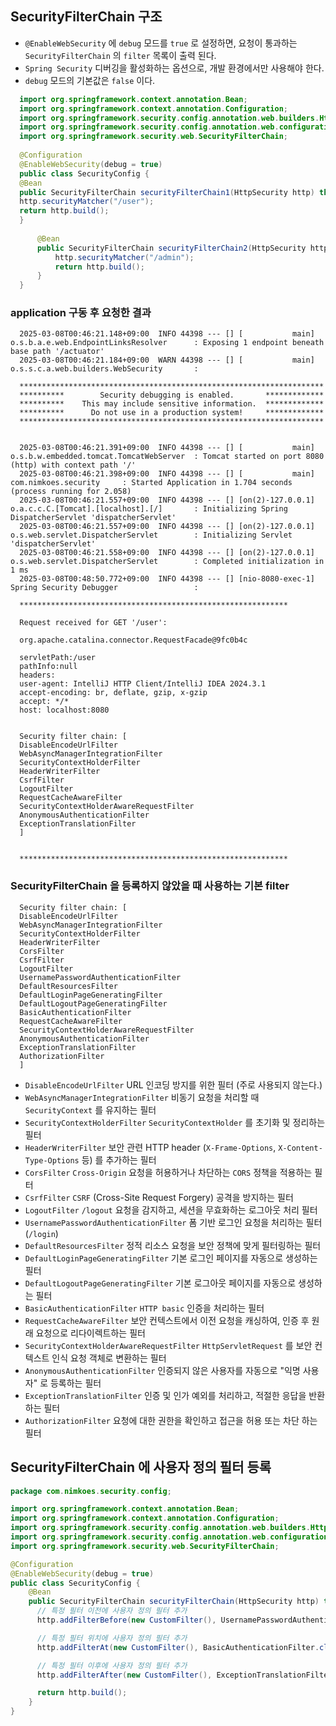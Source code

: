 ## SecurityFilterChain 구조

- `@EnableWebSecurity` 에 `debug` 모드를 `true` 로 설정하면, 요청이 통과하는 `SecurityFilterChain` 의 `filter` 목록이 출력 된다.
- `Spring Security` 디버깅을 활성화하는 옵션으로, 개발 환경에서만 사용해야 한다.
- `debug` 모드의 기본값은 `false` 이다.

```java
  import org.springframework.context.annotation.Bean;
  import org.springframework.context.annotation.Configuration;
  import org.springframework.security.config.annotation.web.builders.HttpSecurity;
  import org.springframework.security.config.annotation.web.configuration.EnableWebSecurity;
  import org.springframework.security.web.SecurityFilterChain;
  
  @Configuration
  @EnableWebSecurity(debug = true)
  public class SecurityConfig {
  @Bean
  public SecurityFilterChain securityFilterChain1(HttpSecurity http) throws Exception {
  http.securityMatcher("/user");
  return http.build();
  }
  
      @Bean
      public SecurityFilterChain securityFilterChain2(HttpSecurity http) throws Exception {
          http.securityMatcher("/admin");
          return http.build();
      }
  }
```

### application 구동 후 요청한 결과

```shell
  2025-03-08T00:46:21.148+09:00  INFO 44398 --- [] [           main] o.s.b.a.e.web.EndpointLinksResolver      : Exposing 1 endpoint beneath base path '/actuator'
  2025-03-08T00:46:21.184+09:00  WARN 44398 --- [] [           main] o.s.s.c.a.web.builders.WebSecurity       :
    
  ********************************************************************
  **********        Security debugging is enabled.       *************
  **********    This may include sensitive information.  *************
  **********      Do not use in a production system!     *************
  ********************************************************************
    
    
  2025-03-08T00:46:21.391+09:00  INFO 44398 --- [] [           main] o.s.b.w.embedded.tomcat.TomcatWebServer  : Tomcat started on port 8080 (http) with context path '/'
  2025-03-08T00:46:21.398+09:00  INFO 44398 --- [] [           main] com.nimkoes.security     : Started Application in 1.704 seconds (process running for 2.058)
  2025-03-08T00:46:21.557+09:00  INFO 44398 --- [] [on(2)-127.0.0.1] o.a.c.c.C.[Tomcat].[localhost].[/]       : Initializing Spring DispatcherServlet 'dispatcherServlet'
  2025-03-08T00:46:21.557+09:00  INFO 44398 --- [] [on(2)-127.0.0.1] o.s.web.servlet.DispatcherServlet        : Initializing Servlet 'dispatcherServlet'
  2025-03-08T00:46:21.558+09:00  INFO 44398 --- [] [on(2)-127.0.0.1] o.s.web.servlet.DispatcherServlet        : Completed initialization in 1 ms
  2025-03-08T00:48:50.772+09:00  INFO 44398 --- [] [nio-8080-exec-1] Spring Security Debugger                 :
    
  ************************************************************
    
  Request received for GET '/user':
    
  org.apache.catalina.connector.RequestFacade@9fc0b4c
    
  servletPath:/user
  pathInfo:null
  headers:
  user-agent: IntelliJ HTTP Client/IntelliJ IDEA 2024.3.1
  accept-encoding: br, deflate, gzip, x-gzip
  accept: */*
  host: localhost:8080
    
    
  Security filter chain: [
  DisableEncodeUrlFilter
  WebAsyncManagerIntegrationFilter
  SecurityContextHolderFilter
  HeaderWriterFilter
  CsrfFilter
  LogoutFilter
  RequestCacheAwareFilter
  SecurityContextHolderAwareRequestFilter
  AnonymousAuthenticationFilter
  ExceptionTranslationFilter
  ]
    
    
  ************************************************************
```

### SecurityFilterChain 을 등록하지 않았을 때 사용하는 기본 filter

```shell
  Security filter chain: [
  DisableEncodeUrlFilter
  WebAsyncManagerIntegrationFilter
  SecurityContextHolderFilter
  HeaderWriterFilter
  CorsFilter
  CsrfFilter
  LogoutFilter
  UsernamePasswordAuthenticationFilter
  DefaultResourcesFilter
  DefaultLoginPageGeneratingFilter
  DefaultLogoutPageGeneratingFilter
  BasicAuthenticationFilter
  RequestCacheAwareFilter
  SecurityContextHolderAwareRequestFilter
  AnonymousAuthenticationFilter
  ExceptionTranslationFilter
  AuthorizationFilter
  ]
```

- `DisableEncodeUrlFilter`
URL 인코딩 방지를 위한 필터 (주로 사용되지 않는다.)
- `WebAsyncManagerIntegrationFilter`
 비동기 요청을 처리할 때 `SecurityContext` 를 유지하는 필터
- `SecurityContextHolderFilter`
 `SecurityContextHolder` 를 초기화 및 정리하는 필터
- `HeaderWriterFilter`
 보안 관련 HTTP header (`X-Frame-Options`, `X-Content-Type-Options` 등) 를 추가하는 필터
- `CorsFilter`
 `Cross-Origin` 요청을 허용하거나 차단하는 `CORS` 정책을 적용하는 필터
- `CsrfFilter`
 `CSRF` (Cross-Site Request Forgery) 공격을 방지하는 필터
- `LogoutFilter`
 `/logout` 요청을 감지하고, 세션을 무효화하는 로그아웃 처리 필터
- `UsernamePasswordAuthenticationFilter`
 폼 기반 로그인 요청을 처리하는 필터 (`/login`)
- `DefaultResourcesFilter`
 정적 리소스 요청을 보안 정책에 맞게 필터링하는 필터
- `DefaultLoginPageGeneratingFilter`
 기본 로그인 페이지를 자동으로 생성하는 필터
- `DefaultLogoutPageGeneratingFilter`
 기본 로그아웃 페이지를 자동으로 생성하는 필터
- `BasicAuthenticationFilter`
 `HTTP basic` 인증을 처리하는 필터
- `RequestCacheAwareFilter`
 보안 컨텍스트에서 이전 요청을 캐싱하여, 인증 후 원래 요청으로 리다이렉트하는 필터
- `SecurityContextHolderAwareRequestFilter`
 `HttpServletRequest` 를 보안 컨텍스트 인식 요청 객체로 변환하는 필터
- `AnonymousAuthenticationFilter`
 인증되지 않은 사용자를 자동으로 "익명 사용자" 로 등록하는 필터
- `ExceptionTranslationFilter`
 인증 및 인가 예외를 처리하고, 적절한 응답을 반환하는 필터
- `AuthorizationFilter`
 요청에 대한 권한을 확인하고 접근을 허용 또는 차단 하는 필터


## SecurityFilterChain 에 사용자 정의 필터 등록

  ```java
  package com.nimkoes.security.config;
  
  import org.springframework.context.annotation.Bean;
  import org.springframework.context.annotation.Configuration;
  import org.springframework.security.config.annotation.web.builders.HttpSecurity;
  import org.springframework.security.config.annotation.web.configuration.EnableWebSecurity;
  import org.springframework.security.web.SecurityFilterChain;
  
  @Configuration
  @EnableWebSecurity(debug = true)
  public class SecurityConfig {
      @Bean
      public SecurityFilterChain securityFilterChain(HttpSecurity http) throws Exception {
        // 특정 필터 이전에 사용자 정의 필터 추가
        http.addFilterBefore(new CustomFilter(), UsernamePasswordAuthenticationFilter.class);

        // 특정 필터 위치에 사용자 정의 필터 추가
        http.addFilterAt(new CustomFilter(), BasicAuthenticationFilter.class);

        // 특정 필터 이후에 사용자 정의 필터 추가
        http.addFilterAfter(new CustomFilter(), ExceptionTranslationFilter.class);
  
        return http.build();
      }
  }
  ```
